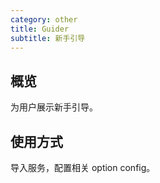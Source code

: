```yaml
---
category: other
title: Guider
subtitle: 新手引导
---
```


## 概览

为用户展示新手引导。

## 使用方式

导入服务，配置相关 option config。





